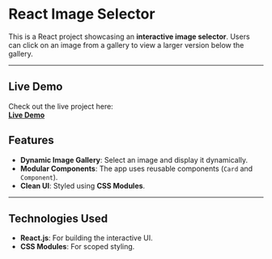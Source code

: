 # **React Image Selector**


This is a React project showcasing an **interactive image selector**. Users can click on an image from a gallery to view a larger version below the gallery.

---

## **Live Demo**

Check out the live project here:  
[**Live Demo**](https://react-image-gallary-three.vercel.app/)

## **Features**

- **Dynamic Image Gallery**: Select an image and display it dynamically.
- **Modular Components**: The app uses reusable components (`Card` and `Component`).
- **Clean UI**: Styled using **CSS Modules**.

---

## **Technologies Used**

- **React.js**: For building the interactive UI.
- **CSS Modules**: For scoped styling.